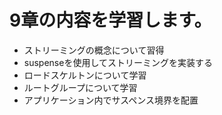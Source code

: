 # 9章の内容を学習します。
* ストリーミングの概念について習得
* suspenseを使用してストリーミングを実装する
* ロードスケルトンについて学習
* ルートグループについて学習
* アプリケーション内でサスペンス境界を配置